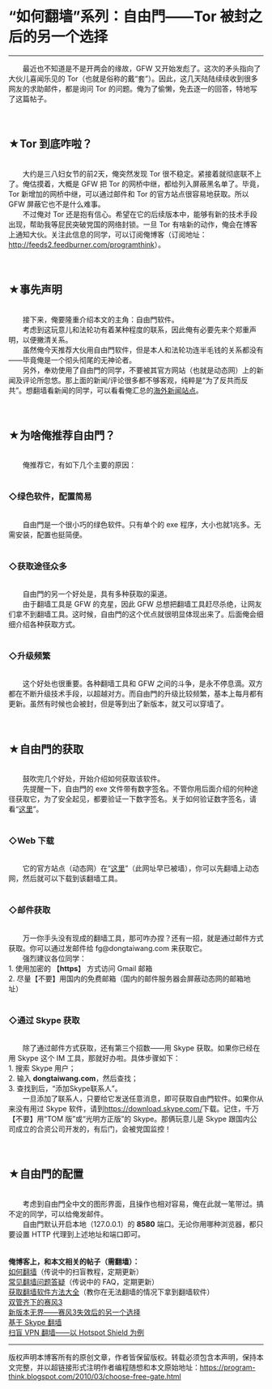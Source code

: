 # “如何翻墙”系列：自由門——Tor 被封之后的另一个选择 

-----

<div class="post-body entry-content">
　　最近也不知道是不是开两会的缘故，GFW 又开始发彪了。这次的矛头指向了大伙儿喜闻乐见的 Tor（也就是俗称的戴“套”）。因此，这几天陆陆续续收到很多网友的求助邮件，都是询问 Tor 的问题。俺为了偷懒，免去逐一的回答，特地写了这篇帖子。<br/>
<a name="more"></a><br/>
<br/>
<h2>★Tor 到底咋啦？</h2><br/>
　　大约是三八妇女节的前2天，俺突然发现 Tor 很不稳定。紧接着就彻底联不上了。俺估摸着，大概是 GFW 把 Tor 的网桥中继，都给列入屏蔽黑名单了。毕竟，Tor 新增加的网桥中继，可以通过邮件和 Tor 的官方站点很容易地获取。所以 GFW 屏蔽它也不是什么难事。<br/>
　　不过俺对 Tor 还是抱有信心。希望在它的后续版本中，能够有新的技术手段出现，帮助我等屁民突破党国的网络封锁。一旦 Tor 有啥新的动作，俺会在博客上通知大伙。关注此信息的同学，可以订阅俺博客（订阅地址：<a href="http://feeds2.feedburner.com/programthink">http://feeds2.feedburner.com/programthink</a>）。<br/>
<br/>
<br/>
<h2>★事先声明</h2><br/>
　　接下来，俺要隆重介绍本文的主角：自由門软件。<br/>
　　考虑到这玩意儿和法轮功有着某种程度的联系，因此俺有必要先来个郑重声明，以便撇清关系。<br/>
　　虽然俺今天推荐大伙用自由門软件，但是本人和法轮功连半毛钱的关系都没有——毕竟俺是一个彻头彻尾的无神论者。<br/>
　　另外，奉劝使用了自由門的同学，不要被其官方网站（也就是动态网）上的新闻及评论所忽悠。那上面的新闻/评论很多都不够客观，纯粹是“为了反共而反共”。想翻墙看新闻的同学，可以看看俺汇总的<a href="https://github.com/programthink/sites" target="_blank">海外新闻站点</a>。<br/>
<br/>
<br/>
<h2>★为啥俺推荐自由門？</h2><br/>
　　俺推荐它，有如下几个主要的原因：<br/>
<br/>
<h3>◇绿色软件，配置简易</h3><br/>
　　自由門是一个很小巧的绿色软件。只有单个的 exe 程序，大小也就1兆多。无需安装，配置也挺简便。<br/>
<br/>
<h3>◇获取途径众多</h3><br/>
　　自由門的另一个好处是，具有多种获取的渠道。<br/>
　　由于翻墙工具是 GFW 的克星，因此 GFW 总想把翻墙工具赶尽杀绝，让网友们拿不到翻墙工具。这时候，自由門的这个优点就很明显体现出来了。后面俺会细细介绍各种获取方式。<br/>
<br/>
<h3>◇升级频繁</h3><br/>
　　这个好处也很重要。各种翻墙工具和 GFW 之间的斗争，是永不停息滴。双方都在不断升级技术手段，以超越对方。而自由門的升级比较频繁，基本上每月都有更新。虽然有时候也会被封，但是等到出了新版本，就又可以穿墙了。<br/>
<br/>
<br/>
<h2>★自由門的获取</h2><br/>
　　鼓吹完几个好处，开始介绍如何获取该软件。<br/>
　　先提醒一下，自由門的 exe 文件带有数字签名。不管你用后面介绍的何种途径获取它，为了安全起见，都要验证一下数字签名。关于如何验证数字签名，请看“<a href="../../2010/02/introduce-digital-certificate-and-ca.md">这里</a>”。<br/>
<br/>
<h3>◇Web 下载</h3><br/>
　　它的官方站点（动态网）在“<a href="http://dongtaiwang.com/" rel="nofollow" target="_blank">这里</a>”（此网址早已被墙），你可以先翻墙上动态网，然后就可以下载到该翻墙工具。<br/>
<br/>
<h3>◇邮件获取</h3><br/>
　　万一你手头没有现成的翻墙工具，那可咋办捏？还有一招，就是通过邮件方式获取。你可以通过发邮件给 fg@dongtaiwang.com 来获取它。<br/>
　　强烈建议各位同学：<br/>
1. 使用加密的 【<b>https</b>】 方式访问 Gmail 邮箱<br/>
2. 尽量【不要】用国内的免费邮箱（国内的邮件服务器会屏蔽动态网的邮箱地址）<br/>
<br/>
<h3>◇通过 Skype 获取</h3><br/>
　　除了通过邮件方式获取，还有第三个招数——用 Skype 获取。如果你已经在用 Skype 这个 IM 工具，那就好办啦。具体步骤如下：<br/>
1. 搜索 Skype 用户；<br/>
2. 输入 <b>dongtaiwang.com</b>，然后查找；<br/>
3. 查找到后，“添加Skype联系人”。<br/>
　　一旦添加了联系人，只要给它发送任意消息，即可获取自由門软件。如果你从来没有用过 Skype 软件，请到<a href="https://download.skype.com/" rel="nofollow" target="_blank">https://download.skype.com/</a>下载。记住，千万【不要】用“TOM 版”或“光明方正版”的 Skype。那俩玩意儿是 Skype 跟国内公司成立的合资公司开发的，有后门，会被党国监控！<br/>
<br/>
<br/>
<h2>★自由門的配置</h2><br/>
　　考虑到自由門全中文的图形界面，且操作也相对容易，俺在此就一笔带过。搞不定的同学，可以给俺发邮件。<br/>
　　自由門默认开启本地（127.0.0.1）的 <b>8580</b> 端口。无论你用哪种浏览器，都只要设置 HTTP 代理到上述地址和端口即可。<br/>
<br/>
<br/>
<b>俺博客上，和本文相关的帖子（需翻墙）：</b><br/>
<a href="../../2009/05/how-to-break-through-gfw.md">如何翻墙</a>（传说中的扫盲教程，定期更新）<br/>
<a href="../../2011/09/gfw-faq.md">常见翻墙问题答疑</a>（传说中的 FAQ，定期更新）<br/>
<a href="../../2011/03/how-to-get-gfw-tools.md">获取翻墙软件方法大全</a>（教你在无法翻墙的情况下拿到翻墙软件）<br/>
<a href="../../2011/10/gfw-psiphon.md">双管齐下的赛风3</a><br/>
<a href="../../2011/12/gfw-wujie.md">新版本无界——赛风3失效后的另一个选择</a><br/>
<a href="../../2011/05/through-gfw-with-skype.md">基于 Skype 翻墙</a><br/>
<a href="../../2011/09/gfw-vpn-hotspot-shield.md">扫盲 VPN 翻墙——以 Hotspot Shield 为例</a>
</div>


------------------------------------------------

版权声明本博客所有的原创文章，作者皆保留版权。转载必须包含本声明，保持本文完整，并以超链接形式注明作者编程随想和本文原始地址：https://program-think.blogspot.com/2010/03/choose-free-gate.html
